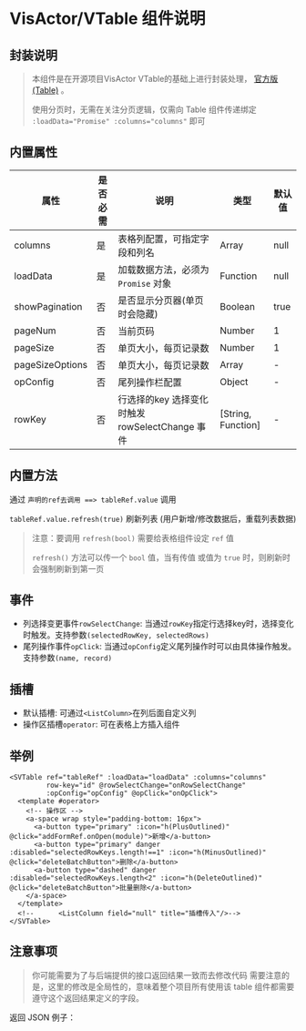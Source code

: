 VisActor/VTable 组件说明
====

封装说明
----

>  本组件是在开源项目VisActor VTable的基础上进行封装处理， [官方版(Table)](https://visactor.com/vtable/guide/Getting_Started/Getting_Started) 。
>
> 使用分页时，无需在关注分页逻辑，仅需向 Table 组件传递绑定 `:loadData="Promise" :columns="columns"` 即可

内置属性
----

| 属性              | 是否必需 | 说明                                 | 类型                 | 默认值  |
|-----------------|------|------------------------------------|--------------------|------|
| columns         | 是    | 表格列配置，可指定字段和列名                     | Array              | null |
| loadData        | 是    | 加载数据方法，必须为 `Promise` 对象            | Function           | null |
| showPagination  | 否    | 是否显示分页器(单页时会隐藏)                    | Boolean            | true |
| pageNum         | 否    | 当前页码                               | Number             | 1    |
| pageSize        | 否    | 单页大小，每页记录数                         | Number             | 1    |
| pageSizeOptions | 否    | 单页大小，每页记录数                         | Array              | -    |
| opConfig        | 否    | 尾列操作栏配置                            | Object             | -    |
| rowKey          | 否    | 行选择的key 选择变化时触发 rowSelectChange 事件 | [String, Function] | -    |

内置方法
----

通过 `声明的ref去调用 ==> tableRef.value` 调用

`tableRef.value.refresh(true)` 刷新列表 (用户新增/修改数据后，重载列表数据)

> 注意：要调用 `refresh(bool)` 需要给表格组件设定 `ref` 值
>
> `refresh()` 方法可以传一个 `bool` 值，当有传值 或值为 `true` 时，则刷新时会强制刷新到第一页

事件
----
* 列选择变更事件`rowSelectChange`: 当通过`rowKey`指定行选择key时，选择变化时触发。支持参数`(selectedRowKey, selectedRows)`
* 尾列操作事件`opClick`: 当通过`opConfig`定义尾列操作时可以由具体操作触发。支持参数`(name, record)`

插槽
----
* 默认插槽: 可通过`<ListColumn>`在列后面自定义列
* 操作区插槽`operator`: 可在表格上方插入组件

举例
----

```vue
<SVTable ref="tableRef" :loadData="loadData" :columns="columns"
         row-key="id" @rowSelectChange="onRowSelectChange"
         :opConfig="opConfig" @opClick="onOpClick">
  <template #operator>
    <!-- 操作区 -->
    <a-space wrap style="padding-bottom: 16px">
      <a-button type="primary" :icon="h(PlusOutlined)" @click="addFormRef.onOpen(module)">新增</a-button>
      <a-button type="primary" danger :disabled="selectedRowKeys.length!==1" :icon="h(MinusOutlined)" @click="deleteBatchButton">删除</a-button>
      <a-button type="dashed" danger :disabled="selectedRowKeys.length<2" :icon="h(DeleteOutlined)" @click="deleteBatchButton">批量删除</a-button>
    </a-space>
  </template>
  <!--      <ListColumn field="null" title="插槽传入"/>-->
</SVTable>
```

注意事项
----

> 你可能需要为了与后端提供的接口返回结果一致而去修改代码
> 需要注意的是，这里的修改是全局性的，意味着整个项目所有使用该 table 组件都需要遵守这个返回结果定义的字段。

返回 JSON 例子：
```json

```

